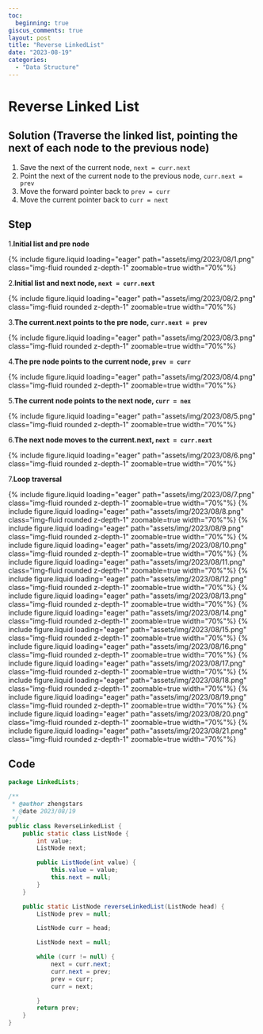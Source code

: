 ```yaml
---
toc:
  beginning: true
giscus_comments: true
layout: post
title: "Reverse LinkedList"
date: "2023-08-19"
categories: 
  - "Data Structure"
---
```


# Reverse Linked List

## Solution (Traverse the linked list, pointing the next of each node to the previous node)

1. Save the next of the current node, `next = curr.next`
2. Point the next of the current node to the previous node, `curr.next = prev`
3. Move the forward pointer back to `prev = curr`
4. Move the current pointer back to `curr = next`


## Step

1.**Initial list and pre node**

   {% include figure.liquid loading="eager" path="assets/img/2023/08/1.png" class="img-fluid rounded z-depth-1" zoomable=true width="70%"%}

2.**Initial list and next node, `next = curr.next`**

   {% include figure.liquid loading="eager" path="assets/img/2023/08/2.png" class="img-fluid rounded z-depth-1" zoomable=true width="70%"%}

3.**The current.next points to the pre node, `curr.next = prev`**

   {% include figure.liquid loading="eager" path="assets/img/2023/08/3.png" class="img-fluid rounded z-depth-1" zoomable=true width="70%"%}

4.**The pre node points to the current node, `prev = curr`**

   {% include figure.liquid loading="eager" path="assets/img/2023/08/4.png" class="img-fluid rounded z-depth-1" zoomable=true width="70%"%}

5.**The current node points to the next node, `curr = nex`**

   {% include figure.liquid loading="eager" path="assets/img/2023/08/5.png" class="img-fluid rounded z-depth-1" zoomable=true width="70%"%}

6.**The next node moves to the current.next, `next = curr.next`**

   {% include figure.liquid loading="eager" path="assets/img/2023/08/6.png" class="img-fluid rounded z-depth-1" zoomable=true width="70%"%}

7.**Loop traversal**

   {% include figure.liquid loading="eager" path="assets/img/2023/08/7.png" class="img-fluid rounded z-depth-1" zoomable=true width="70%"%}
   {% include figure.liquid loading="eager" path="assets/img/2023/08/8.png" class="img-fluid rounded z-depth-1" zoomable=true width="70%"%}
   {% include figure.liquid loading="eager" path="assets/img/2023/08/9.png" class="img-fluid rounded z-depth-1" zoomable=true width="70%"%}
   {% include figure.liquid loading="eager" path="assets/img/2023/08/10.png" class="img-fluid rounded z-depth-1" zoomable=true width="70%"%}
   {% include figure.liquid loading="eager" path="assets/img/2023/08/11.png" class="img-fluid rounded z-depth-1" zoomable=true width="70%"%}
   {% include figure.liquid loading="eager" path="assets/img/2023/08/12.png" class="img-fluid rounded z-depth-1" zoomable=true width="70%"%}
   {% include figure.liquid loading="eager" path="assets/img/2023/08/13.png" class="img-fluid rounded z-depth-1" zoomable=true width="70%"%}
   {% include figure.liquid loading="eager" path="assets/img/2023/08/14.png" class="img-fluid rounded z-depth-1" zoomable=true width="70%"%}
   {% include figure.liquid loading="eager" path="assets/img/2023/08/15.png" class="img-fluid rounded z-depth-1" zoomable=true width="70%"%}
   {% include figure.liquid loading="eager" path="assets/img/2023/08/16.png" class="img-fluid rounded z-depth-1" zoomable=true width="70%"%}
   {% include figure.liquid loading="eager" path="assets/img/2023/08/17.png" class="img-fluid rounded z-depth-1" zoomable=true width="70%"%}
   {% include figure.liquid loading="eager" path="assets/img/2023/08/18.png" class="img-fluid rounded z-depth-1" zoomable=true width="70%"%}
   {% include figure.liquid loading="eager" path="assets/img/2023/08/19.png" class="img-fluid rounded z-depth-1" zoomable=true width="70%"%}
   {% include figure.liquid loading="eager" path="assets/img/2023/08/20.png" class="img-fluid rounded z-depth-1" zoomable=true width="70%"%}
   {% include figure.liquid loading="eager" path="assets/img/2023/08/21.png" class="img-fluid rounded z-depth-1" zoomable=true width="70%"%}


## Code

```java
package LinkedLists;

/**
 * @author zhengstars
 * @date 2023/08/19
 */
public class ReverseLinkedList {
    public static class ListNode {
        int value;
        ListNode next;

        public ListNode(int value) {
            this.value = value;
            this.next = null;
        }
    }

    public static ListNode reverseLinkedList(ListNode head) {
        ListNode prev = null;

        ListNode curr = head;

        ListNode next = null;

        while (curr != null) {
            next = curr.next;
            curr.next = prev;
            prev = curr;
            curr = next;

        }
        return prev;
    }
}
```

